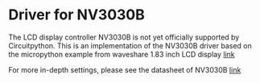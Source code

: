 # Driver for NV3030B
The LCD display controller NV3030B is not yet officially supported by Circuitpython. This is an implementation of the NV3030B driver based on the micropython example from waveshare 1.83 inch LCD display [link](https://www.waveshare.com/wiki/1.83inch_LCD_Module)

For more in-depth settings, please see the datasheet of NV3030B [link](https://download.kamami.pl/p1188552-NV3030B_datasheet_V0.6_20220118.pdf)